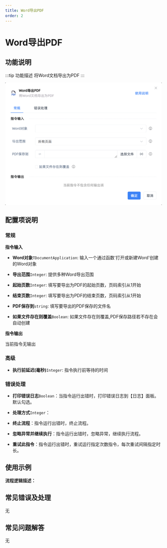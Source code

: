 ```yaml
---
title: Word导出PDF
order: 2
---
```


# Word导出PDF

## 功能说明

:::tip 功能描述
将Word文档导出为PDF
:::

![Word导出PDF](../../../assets/Word导出PDF_command.png)

## 配置项说明

### 常规

**指令输入**

- **Word对象**`TDocumentApplication`: 输入一个通过函数'打开或新建Word'创建的Word对象

- **导出范围**`Integer`: 提供多种Word导出范围

- **起始页数**`Integer`: 填写要导出为PDF的起始页数，页码索引从1开始

- **结束页数**`Integer`: 填写要导出为PDF的结束页数，页码索引从1开始

- **PDF保存到**`string`: 填写要导出的PDF保存的文件名

- **如果文件存在则覆盖**`Boolean`: 如果文件存在则覆盖,PDF保存路径若不存在会自动创建


**指令输出**

当前指令无输出

### 高级

- **执行前延迟(毫秒)**`Integer`: 指令执行前等待的时间

### 错误处理

- **打印错误日志**`Boolean`：当指令运行出错时，打印错误日志到【日志】面板。默认勾选。

- **处理方式**`Integer`：

 - **终止流程**：指令运行出错时，终止流程。

 - **忽略异常并继续执行**：指令运行出错时，忽略异常，继续执行流程。

 - **重试此指令**：指令运行出错时，重试运行指定次数指令，每次重试间隔指定时长。

## 使用示例

**流程逻辑描述：** 

## 常见错误及处理

无

## 常见问题解答

无

